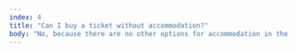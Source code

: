 ```yaml
---
index: 4
title: "Can I buy a ticket without accommodation?"
body: "No, because there are no other options for accommodation in the vicinity of the venue. Part of the atmosphere of the conference is having everyone in the same location for the duration of the conference."
---
```

